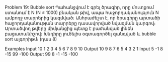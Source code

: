 Problem 19: Bubble sort
Պահանջվում է գրել ծրագիր, որը մուտքում ստանում է N (N ≤ 1000) բնական թիվ, ապա հաջորդականություն N ամբողջ տարրերից կազմված։ Անհրաժեշտ է, որ ծրագիրը արտածի հաջորդականության տարրերը դասավորված նվազման կարգով։ Արտածվող թվերը միմյանցից պետք է բաժանված լինեն բացատանիշով։ Խնդիրը լուծելիս օգտագործել զանգված և bubble sort ալգորիթմ։ (դաս 8)

Examples
Input
10 1 2 3 4 5 6 7 8 9 10
Output
10 9 8 7 6 5 4 3 2 1
Input
5 -1 8 -15 99 -100
Output
99 8 -1 -15 -100
